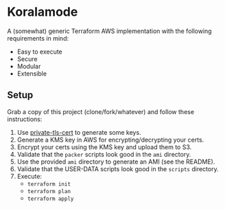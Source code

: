 # Koralamode

A (somewhat) generic Terraform AWS implementation with the following
requirements in mind:

- Easy to execute
- Secure
- Modular
- Extensible


## Setup

Grab a copy of this project (clone/fork/whatever) and follow these instructions:

1. Use [private-tls-cert](https://github.com/hashicorp/terraform-aws-vault/tree/master/modules/private-tls-cert) to generate some keys.
2. Generate a KMS key in AWS for encrypting/decrypting your certs.
3. Encrypt your certs using the KMS key and upload them to S3.
4. Validate that the `packer` scripts look good in the `ami` directory.
5. Use the provided `ami` directory to generate an AMI (see the README).
6. Validate that the USER-DATA scripts look good in the `scripts` directory.
7. Execute:
    - `terraform init`
	- `terraform plan`
	- `terraform apply`

